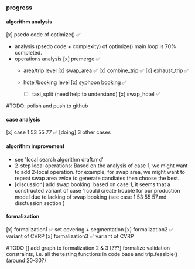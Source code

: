 ### progress

#### algorithm analysis
[x] psedo code of optimize() ✅
+ analysis (psedo code + complexity) of optimize() main loop is 70% completed.
+ operations analysis
	[x] premerge ✅  
	+ area/trip level
		[x] swap_area ✅
		[x] combine_trip ✅ 
		[x] exhaust_trip ✅ 

	+ hotel/booking level
		[x] syphoon booking ✅
		- [ ] taxi_split (need help to understand)
		[x] swap_hotel ✅

#TODO:
	polish and push to github

#### case analysis
[x] case 1 53 55 77 ✅
[doing] 3 other cases

#### algorithm improvement
+ see 'local search algorithm draft.md'
+ 2-step local operations: Based on the analysis of case 1, we might want to add 2-local operation. for example, for swap area, we might want to repeat swap area twice to generate candiates then choose the best.
+ [discussion] add swap booking: based on case 1, it seems that a constructed variant of case 1 could create trouble for our production model due to lacking of swap booking (see case 1 53 55 57.md disctussion section )

#### formalization
[x] formalization1 ✅ set covering + segmentation
[x] formalization2 ✅ variant of CVRP
[x] formalization3 ✅ variant of CVRP
	
#TODO
[] add graph to formalization 2 & 3
[???] formalize validation constraints, i.e. all the testing functions in code base and trip.feasible() (around 20-30?)
